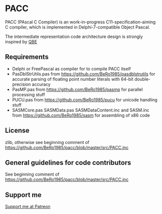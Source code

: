 # PACC

PACC (PAscal C Compiler) is an work-in-progress C11-specification-aiming C compiler, which is implemented in Delphi-7-compatible Object Pascal.

The intermediate representation code architecture design is strongly inspired by [QBE](http://c9x.me/compile/) 

## Requirements

- Delphi or FreePascal as compiler for to compile PACC itself
- PasDblStrUtils.pas from https://github.com/BeRo1985/pasdblstrutils for accurate parsing of floating point number literals with 64-bit double-precision accuracy
- PasMP.pas from https://github.com/BeRo1985/pasmp for parallel processing stuff
- PUCU.pas from https://github.com/BeRo1985/pucu for unicode handling stuff
- SASMCore.pas SASMData.pas SASMDataContent.inc and SASM.inc from https://github.com/BeRo1985/sasm for assembling of x86 code

## License

zlib, otherwise see beginning comment of https://github.com/BeRo1985/pacc/blob/master/src/PACC.inc

## General guidelines for code contributors

See beginning comment of https://github.com/BeRo1985/pacc/blob/master/src/PACC.inc

## Support me

[Support me at Patreon](https://www.patreon.com/bero)
